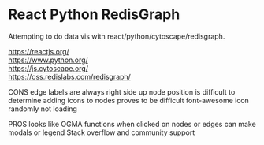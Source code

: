 # React Python RedisGraph

Attempting to do data vis with react/python/cytoscape/redisgraph.

https://reactjs.org/  
https://www.python.org/  
https://js.cytoscape.org/  
https://oss.redislabs.com/redisgraph/  

CONS
edge labels are always right side up
node position is difficult to determine
adding icons to nodes proves to be difficult
font-awesome icon randomly not loading

PROS
looks like OGMA
functions when clicked on nodes or edges
can make modals or legend
Stack overflow and community support
